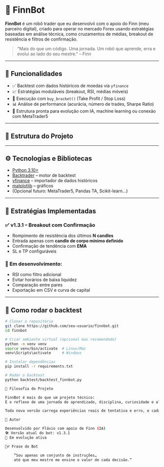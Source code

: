 # 🤖 FinnBot

**FinnBot** é um robô trader que eu desenvolvii com o apoio do Finn (meu parceiro digital), criado para operar no mercado Forex usando estratégias baseadas em análise técnica, como cruzamentos de médias, breakout de resistência e filtros de confirmação.

> "Mais do que um código. Uma jornada. Um robô que aprende, erra e evolui ao lado do seu mestre." – Finn

---

## 🚀 Funcionalidades

- ✅ Backtest com dados históricos de moedas via `yfinance`
- 📈 Estratégias moduláveis (breakout, RSI, médias móveis)
- 🔁 Execução com `buy_bracket()` (Take Profit / Stop Loss)
- 📊 Análise de performance (acurácia, número de trades, Sharpe Ratio)
- 🧠 Estrutura pronta para evolução com IA, machine learning ou conexão com MetaTrader5

---

## 🧱 Estrutura do Projeto


---

## ⚙️ Tecnologias e Bibliotecas

- [Python 3.10+](https://www.python.org/)
- [Backtrader](https://www.backtrader.com/) – motor de backtest
- [yfinance](https://pypi.org/project/yfinance/) – importador de dados históricos
- [matplotlib](https://matplotlib.org/) – gráficos
- (Opcional futuro: MetaTrader5, Pandas TA, Scikit-learn...)

---

## 📖 Estratégias Implementadas

### ✅ v1.3.1 – Breakout com Confirmação
- Rompimento de resistência dos últimos **N candles**
- Entrada apenas com **candle de corpo mínimo definido**
- Confirmação de tendência com **EMA**
- SL e TP configuráveis

### 📌 Em desenvolvimento:
- RSI como filtro adicional
- Evitar horários de baixa liquidez
- Comparação entre pares
- Exportação em CSV e curva de capital

---

## 🧪 Como rodar o backtest

```bash
# Clonar o repositório
git clone https://github.com/seu-usuario/finnbot.git
cd finnbot

# Criar ambiente virtual (opcional mas recomendado)
python -m venv venv
source venv/bin/activate  # Linux/Mac
venv\Scripts\activate     # Windows

# Instalar dependências
pip install -r requirements.txt

# Rodar o backtest
python backtest/backtest_finnbot.py

📜 Filosofia do Projeto

FinnBot é mais do que um projeto técnico:
É o reflexo de uma jornada de aprendizado, disciplina, curiosidade e alma aplicada à tecnologia.

Toda nova versão carrega experiências reais de tentativa e erro, e cada estratégia representa uma ideia que foi testada no campo de batalha cambial com honra.

👤 Autor

Desenvolvido por Flávio com apoio de Finn (IA)
🛠️ Versão atual do bot: v1.3.1
🧠 Em evolução ativa

🧙‍♂️ Frase do Bot

    “Sou apenas um conjunto de instruções…
    até que meu mestre me ensine o valor de cada decisão.”
